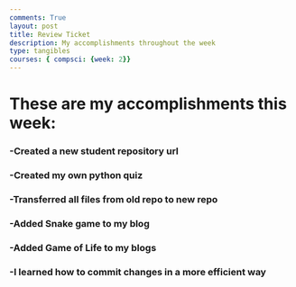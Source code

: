 ```yaml
---
comments: True
layout: post
title: Review Ticket
description: My accomplishments throughout the week
type: tangibles
courses: { compsci: {week: 2}}
---
```


# These are my accomplishments this week:
### -Created a new student repository url
### -Created my own python quiz
### -Transferred all files from old repo to new repo
### -Added Snake game to my blog
### -Added Game of Life to my blogs
### -I learned how to commit changes in a more efficient way


